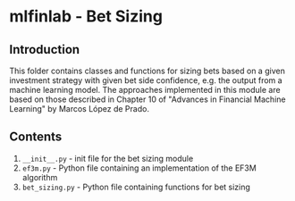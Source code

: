 # mlfinlab - Bet Sizing

## Introduction
This folder contains classes and functions for sizing bets based on a given investment strategy with given bet side confidence, e.g. the output from a machine learning model. The approaches implemented in this module are based on those described in Chapter 10 of "Advances in Financial Machine Learning" by Marcos López de Prado.

## Contents
1. `__init__.py` - init file for the bet sizing module
2. `ef3m.py` - Python file containing an implementation of the EF3M algorithm
3. `bet_sizing.py` - Python file containing functions for bet sizing
